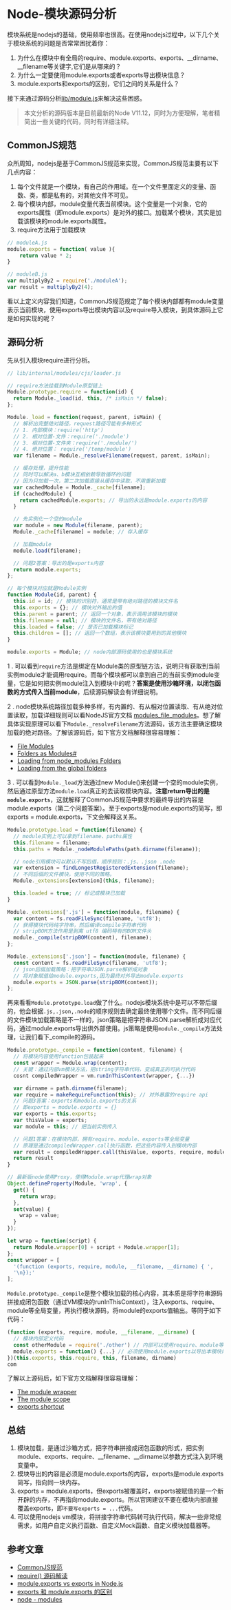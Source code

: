 # Node-模块源码分析

模块系统是nodejs的基础，使用频率也很高。在使用nodejs过程中，以下几个关于模块系统的问题是否常常困扰着你：
1. 为什么在模块中有全局的require、module.exports、exports、__dirname、__filename等关键字,它们是从哪来的？
1. 为什么一定要使用module.exports或者exports导出模块信息？
2. module.exports和exports的区别，它们之间的关系是什么？

接下来通过源码分析[lib/module.js](https://github.com/nodejs/node/blob/master/lib/internal/modules/cjs/loader.js)来解决这些困惑。

> 本文分析的源码版本是目前最新的Node V11.12，同时为方便理解，笔者精简出一些关键的代码，同时有详细注释。

## CommonJS规范

众所周知，nodejs是基于CommonJS规范来实现，CommonJS规范主要有以下几点内容：
1. 每个文件就是一个模块，有自己的作用域。在一个文件里面定义的变量、函数、类，都是私有的，对其他文件不可见。
2. 每个模块内部，module变量代表当前模块。这个变量是一个对象，它的exports属性（即module.exports）是对外的接口。加载某个模块，其实是加载该模块的module.exports属性。
3. require方法用于加载模块

``` js
// moduleA.js
module.exports = function( value ){
    return value * 2;
}

// moduleB.js
var multiplyBy2 = require('./moduleA');
var result = multiplyBy2(4);
```

看以上定义内容我们知道，CommonJS规范规定了每个模块内部都有module变量表示当前模块，使用exports导出模块内容以及require导入模块，到具体源码上它是如何实现的呢？

## 源码分析

先从引入模块require进行分析。

``` js
// lib/internal/modules/cjs/loader.js

// require方法挂载到Module原型链上
Module.prototype.require = function(id) {
  return Module._load(id, this, /* isMain */ false);
};

Module._load = function(request, parent, isMain) {
  // 解析出完整绝对路径，request路径可能有多种形式
  // 1. 内部模块：require('http')
  // 2. 相对位置-文件：require('./module')
  // 3. 相对位置-文件夹：require('./module/')
  // 4. 绝对位置： require('/temp/module')
  var filename = Module._resolveFilename(request, parent, isMain);

  // 缓存处理，提升性能
  // 同时可以解决a、b模块互相依赖导致循环的问题
  // 因为只加载一次，第二次加载直接从缓存中读取，不用重新加载
  var cachedModule = Module._cache[filename];
  if (cachedModule) {
    return cachedModule.exports; // 导出的永远是module.exports的内容
  }

  // 先实例化一个空的module
  var module = new Module(filename, parent);
  Module._cache[filename] = module; // 存入缓存

  // 加载module
  module.load(filename);

  // 问题2答案：导出的是exports内容
  return module.exports;
};

// 每个模块对应就是Module实例
function Module(id, parent) {
  this.id = id; // 模块的识别符，通常是带有绝对路径的模块文件名
  this.exports = {}; // 模块对外输出的值
  this.parent = parent; // 返回一个对象，表示调用该模块的模块
  this.filename = null; // 模块的文件名，带有绝对路径
  this.loaded = false; // 是否已加载模块标记
  this.children = []; // 返回一个数组，表示该模块要用到的其他模块
}

module.exports = Module; // node内部源码使用的也是模块系统
```

1 . 可以看到`require`方法是绑定在Module类的原型链方法，说明只有获取到当前实例module才能调用require。而每个模块都可以拿到自己的当前实例module变量，它是如何把实例module注入到模块中的呢？**答案是使用沙箱环境，以闭包函数的方式传入当前module**，后续源码解读会有详细说明。

2 . node模块系统路径加载多种多样，有内置的、有从相对位置读取、有从绝对位置读取，加载详细规则可以看NodeJS官方文档 [modules_file_modules](https://nodejs.org/api/modules.html#modules_file_modules)。想了解具体实现原理可以看下`Module._resolveFilename`方法源码，该方法主要确定模块加载的绝对路径。了解该源码后，如下官方文档解释很容易理解：
* [File Modules](https://nodejs.org/dist/latest-v10.x/docs/api/modules.html#modules_file_modules)
* [Folders as Modules#
](https://nodejs.org/dist/latest-v10.x/docs/api/modules.html#modules_folders_as_modules)
* [Loading from node_modules Folders](https://nodejs.org/dist/latest-v10.x/docs/api/modules.html#modules_loading_from_node_modules_folders)
* [Loading from the global folders](https://nodejs.org/dist/latest-v10.x/docs/api/modules.html#modules_loading_from_the_global_folders)

3 . 可以看到`Module._load`方法通过new Module()来创建一个空的module实例，然后通过原型方法`module.load`真正的去读取模块内容。**注意return导出的是`module.exports`**，这就解释了CommonJS规范中要求的最终导出的内容是module.exports（第二个问题答案）。至于exports是module.exports的简写，即exports = module.exports，下文会解释这关系。

``` js
Module.prototype.load = function(filename) {
  // module实例上可以拿到filename、paths属性
  this.filename = filename;
  this.paths = Module._nodeModulePaths(path.dirname(filename));

  // node引用模块可以默认不写后缀，顺序规则：.js、.json .node
  var extension = findLongestRegisteredExtension(filename);
  // 不同后缀的文件模块，使用不同的策略。
  Module._extensions[extension](this, filename);

  this.loaded = true; // 标记成模块已加载
}

Module._extensions['.js'] = function(module, filename) {
  var content = fs.readFileSync(filename, 'utf8');
  // 获得模块代码纯字符串，然后编译compile字符串代码
  // stripBOM方法作用是剥离 utf8 编码特有的BOM文件头
  module._compile(stripBOM(content), filename);
};

Module._extensions['.json'] = function(module, filename) {
  const content = fs.readFileSync(filename, 'utf8');
  // json后缀加载策略：把字符串JSON.parse解析成对象
  // 将对象赋值给module.exports,因为最终对外导出module.exports
  module.exports = JSON.parse(stripBOM(content));
};
```

再来看看`Module.prototype.load`做了什么。nodejs模块系统中是可以不带后缀的，他会根据`.js,.json,.node`的顺序规则去确定最终使用哪个文件。而不同后缀的文件模块加载策略是不一样的，json策略是把字符串JSON.parse解析成对应代码，通过module.exports导出供外部使用。js策略是使用`module._compile`方法处理，让我们看下_compile的源码。

``` js
Module.prototype._compile = function(content, filename) {
  // 将模块内容使用function包装起来
  const wrapper = Module.wrap(content);
  // 关键：通过内部vm模块方法，把string字符串代码，变成真正的可执行代码
  cosnt compiledWrapper = vm.runInThisContext(wrapper, {...})

  var dirname = path.dirname(filename);
  var require = makeRequireFunction(this); // 对外暴露的require api
  // 问题3答案：exports和module.exports的关系
  // 即exports = module.exports = {}
  var exports = this.exports;
  var thisValue = exports;
  var module = this; // 把当前实例传入

  // 问题1答案：在模块内部，拥有require、module、exports等全局变量
  // 原理是通过compiledWrapper.call执行函数，把这些内容传入到模块内部
  var result = compiledWrapper.call(thisValue, exports, require, module, filename, dirname);
  return result
}

// 最新版node使用Proxy，使得Module.wrap代理wrap对象
Object.defineProperty(Module, 'wrap', {
  get() {
    return wrap;
  },
  set(value) {
    wrap = value;
  }
});

let wrap = function(script) {
  return Module.wrapper[0] + script + Module.wrapper[1];
};
const wrapper = [
  '(function (exports, require, module, __filename, __dirname) { ',
  '\n});'
];
```

`Module.prototype._compile`是整个模块加载的核心内容，其本质是将字符串源码拼接成闭包函数（通过VM模块的runInThisContext），注入exports、require、module等全局变量，再执行模块源码，将module的exports值输出。等同于如下代码：
``` js
(function (exports, require, module, __filename, __dirname) {
  // 模块内部定义代码
  const otherModule = require('./other') // 内部可以使用require、module等全局变量
  module.exports = function() {...} // 必须使用module.exports以导出本模块内容
})(this.exports, this.require, this, filename, dirname)
com
```

了解以上源码后，如下官方文档解释很容易理解：
* [The module wrapper](https://nodejs.org/dist/latest-v10.x/docs/api/modules.html#modules_the_module_wrapper)
* [The module scope](https://nodejs.org/dist/latest-v10.x/docs/api/modules.html#modules_the_module_scope)
* [exports shortcut](https://nodejs.org/dist/latest-v10.x/docs/api/modules.html#modules_exports_shortcut)

## 总结

1. 模块加载，是通过沙箱方式，把字符串拼接成闭包函数的形式，把实例module、exports、require、__filename、__dirname以参数方式注入到环境变量中。
2. 模块导出的内容是必须是module.exports的内容，exports是module.exports简写，指向同一块内存。
3. exports = module.exports，但exports被覆盖时，exports被赋值的是一个新开辟的内存，不再指向module.exports。所以官网建议不要在模块内部直接覆盖exports，即`不要写exports = ...`代码。
4. 可以使用nodejs vm模块，将拼接字符串代码转可执行代码，解决一些非常规需求，如用户自定义执行函数、自定义Mock函数、自定义模块加载器等。

## 参考文章
* [CommonJS规范](http://javascript.ruanyifeng.com/nodejs/module.html)
* [require() 源码解读](http://www.ruanyifeng.com/blog/2015/05/require.html)
* [module.exports vs exports in Node.js](https://stackoverflow.com/questions/7137397/module-exports-vs-exports-in-node-js)
* [exports 和 module.exports 的区别](https://cnodejs.org/topic/5231a630101e574521e45ef8)
* [node - modules](https://nodejs.org/dist/latest-v10.x/docs/api/modules.html)